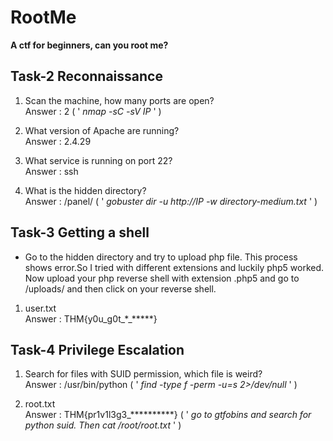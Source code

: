 # RootMe 
**A ctf for beginners, can you root me?**

## Task-2 Reconnaissance

1. Scan the machine, how many ports are open?<br> 
Answer : 2  ( ' *nmap -sC -sV IP* ' )

2. What version of Apache are running?<br>
Answer : 2.4.29

3. What service is running on port 22?<br>
Answer : ssh

5. What is the hidden directory?<br>
Answer : /panel/  ( ' *gobuster dir -u http://IP -w directory-medium.txt* ' )

## Task-3 Getting a shell

* Go to the hidden directory and try to upload php file. This process shows error.So I tried with different extensions and luckily php5 worked. Now upload your php reverse shell with extension .php5 and go to /uploads/ and then click on your reverse shell.

1. user.txt<br>
Answer : THM{y0u_g0t_*_*****}

## Task-4 Privilege Escalation

1. Search for files with SUID permission, which file is weird? <br>
Answer : /usr/bin/python ( ' *find -type f -perm -u=s 2>/dev/null* ' )

3. root.txt<br>
Answer : THM{pr1v1l3g3_**********} ( ' *go to gtfobins and search for python suid. Then cat /root/root.txt* ' )